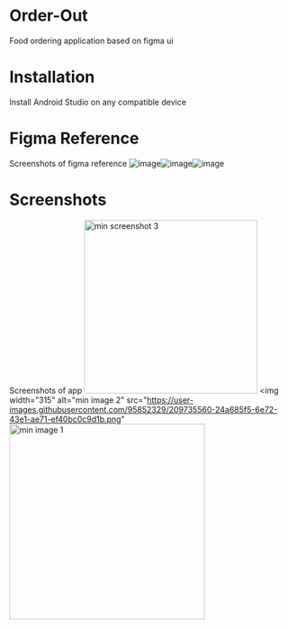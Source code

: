 # Order-Out
Food ordering application based on figma ui



# Installation
Install Android Studio on any compatible device

# Figma Reference
Screenshots of figma reference
![image](https://user-images.githubusercontent.com/95852329/209734383-0acd7bbf-4cb7-4bd2-a340-d566dfcde101.png)![image](https://user-images.githubusercontent.com/95852329/209734642-0418ef89-cf3a-4350-a7bc-b9f5c30b535a.png)![image](https://user-images.githubusercontent.com/95852329/209734708-d2f7e2e1-15f7-41f9-a043-b94a94a8001e.png)


# Screenshots
Screenshots of app 
<img width="308" alt="min screenshot 3" src="https://user-images.githubusercontent.com/95852329/209735557-bcf3a465-d8ca-4215-bf82c07df6d36c3.png">
<img width="315" alt="min image 2" src="https://user-images.githubusercontent.com/95852329/209735560-24a685f5-6e72-43e1-ae71-ef40bc0c9d1b.png"
<img width="347" alt="min image 1" src="https://user-images.githubusercontent.com/95852329/209735564-b004cede-051b-480f-b43e-87ac4ec347f0.png">
